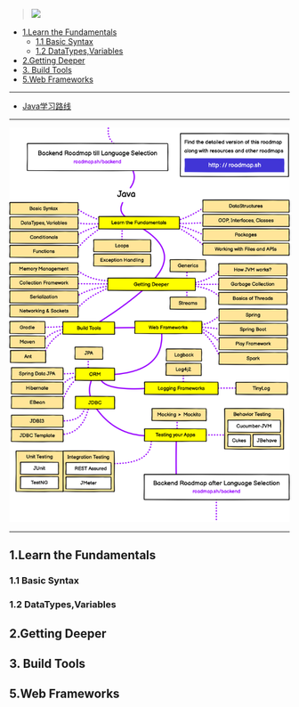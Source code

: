 
>  ![](https://img.shields.io/badge/Java-Learn-green)

- [1.Learn the Fundamentals](#1learn-the-fundamentals)
  - [1.1 Basic Syntax](#11-basic-syntax)
  - [1.2 DataTypes,Variables](#12-datatypesvariables)
- [2.Getting Deeper](#2getting-deeper)
- [3. Build Tools](#3-build-tools)
- [5.Web Frameworks](#5web-frameworks)


---

* [Java学习路线](https://roadmap.sh/java)

---
![](Doc/Image/java.png)


---


## 1.Learn the Fundamentals

### 1.1 Basic Syntax

### 1.2 DataTypes,Variables



## 2.Getting Deeper


## 3. Build Tools


## 5.Web Frameworks

